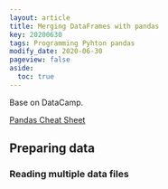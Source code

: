 ```yaml
---
layout: article
title: Merging DataFrames with pandas
key: 20200630
tags: Programming Pyhton pandas
modify_date: 2020-06-30
pageview: false
aside:
  toc: true
---
```


Base on DataCamp.

<!--more-->

[Pandas Cheat Sheet](https://datacamp-community-prod.s3.amazonaws.com/9f0f2ae1-8bd8-4302-a67b-e17f3059d9e8)

## Preparing data

### Reading multiple data files
